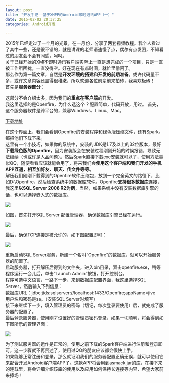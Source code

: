 ```yaml
---
layout: post
title: "开发手记——基于XMPP的Android即时通讯APP（一）"
date: 2015-02-02 20:37:25
categories: Android开发

---
```


2015年已经走过了一个月的光景，在一月份，分享了两套视频教程。我个人看过了其中一些，还是很不错的，就是讲课的老师语速慢了点，偶尔有点发困，不知看过的朋友会不会有同感，呵呵。  
关于已经开始的XMPP即时通讯客户端实际上一直是想完成的一个项目，只是一直被工作所困扰，一直没得空。好在现在有点时间，就忙里偷闲了。  
那么作为第一篇文章，自然是**开发环境的搭建和开发的前期准备**。或许代码量不多，或许文章内容还显得很稚嫩，所以欢迎各位前辈前来拍砖，我喜欢板砖！  
首先是**服务器部分**：  

这部分不会介绍太多，因为我们的**重点在客户端**的开发。  
我这里选择的是Openfire，为什么选这个？配置简单，代码开放，用过。
首先，这个服务器软件是跨平台的，兼容Windows、Linux、Mac。  

[下载地址](http://www.igniterealtime.org/downloads/index.jsp#openfire)  

在这个界面上，我们会看到Openfire的安装程序和绿色版压缩文件，还有Spark。都把他们下载下来。  
这里有一个小技巧，如果你的系统中，安装的JDK是1.7及以上的32位版本，最好**下载绿色版的Openfire**，因为安装版会在安装过程刚刚开始的时候报错，导致无法继续（也或许是人品问题）。然后Spark直接下载exe安装就可以了，使用方法类似QQ，随便看看应该就能会用了，将来我们会**使用这个客户端和我们开发的手机APP互通，相互加好友、聊天、传文件等等。**  
解压我们刚刚下载得到的Openfire软件压缩包，放到一个完全英文的路径下，比如D:\Openfire，然后检查系统中的数据库软件。Openfire**支持很多数据库**连接，我这里**以SQL Server 2008 R2为例**，当然，如果系统中没有安装数据库引擎的话，也可以选择嵌入式的数据库。  

![](http://i.imgur.com/HYILBW0.png)

如图，首先打开SQL Server 配置管理器，确保数据库引擎已经在运行。  

![](http://i.imgur.com/caKT9Mj.png)

最后，确保TCP连接是被允许的，如下图配置即可：  

![](http://i.imgur.com/ZViajKm.png)

重新启动SQL Server服务，新建一个名叫“Openfire”的数据库，就可以开始服务器的配置了。  
启动服务器，打开解压后得到的文件夹，进入bin目录，双击openfire.exe，稍等程序运行一会儿后，单击“Launch Admin”按钮，打开控制台。  
程序可选中文语言，一路下一步，来到数据库配置界面，我这里选择SQL Server，然后输入下列信息：  
数据库URL：jdbc:jtds:sqlserver://localhost:1433/Openfire;appName=jive  
用户名和密码是sa。（安装SQL Server时填写）  
接下来继续下一步，填入管理员的密码（切记，每次登录要使用）后，就完成了服务器的配置了。   
最后登录服务器，使用刚才设置好的管理员密码登录，如果一切顺利，将会得到如下图所示的管理界面：  

![](http://i.imgur.com/g8gTf1w.png)

为了测试服务器的运作是正常的，使用之前下载的Spark客户端进行注册和登录即可，这一步骤就不再赘述了，使用过QQ的朋友应该都会很快上手。  
如果能够正常注册和登录，那么就证明我们的服务器配置正确无误，就可以使用它来配合开发Android客户端APP了。这款APP将会用到asmack.jar的库，在接下来的连载里，将会详细介绍该库的使用以及应用如何保持长连接等内容，希望大家前来捧场！